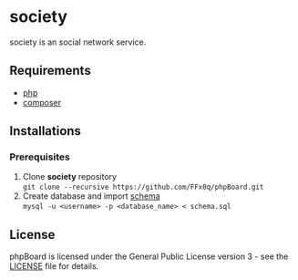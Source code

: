# society

society is an social network service. 

## Requirements
- [php](https://github.com/php)
- [composer](https://getcomposer.org/)

## Installations
### Prerequisites
1. Clone **society** repository\
`git clone --recursive https://github.com/FFx0q/phpBoard.git`
2. Create database and import [schema](https://github.com/FFx0q/society/blob/master/schema.sql)\
`mysql -u <username> -p <database_name> < schema.sql`

## License
phpBoard is licensed under the General Public License version 3 - see the [LICENSE](LICENSE) file for details.

